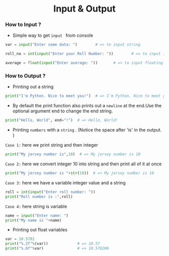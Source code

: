 <h1 align="center"> Input & Output </h1>

### How to Input ?
* Simple way to get `input ` from console

```Python
var = input("Enter some data: ")        # => to input string

roll_no = int(input("Enter your Roll Number: "))        # => to input integer

average = float(input("Enter average: "))       # => to input floating value
```
### How to Output ?

* Printing out a string
```Python
print("I'm Python. Nice to meet you!")  # => I'm Python. Nice to meet you!
```
* By default the print function also prints out a `newline` at the end.Use the optional argument end to change the end string.

```Python
print("Hello, World", end="!")  # => Hello, World!
```

* Printing `numbers` with a `string` . (Notice the space after 'is' in the output. )

`Case 1:` here we print string and then integer
```Python
print("My jersey number is",10)  # => My jersey number is 10
```
`Case 2:` here we convert integer 10 into string  and then print all of it at once
```Python
print("My jersey number is "+str(10))  # => My jersey number is 10
```

`Case 3:` here we have a variable integer value and a string
```Python
roll = int(input("Enter roll number: "))
print("Roll number is :",roll)
```

`Case 4:` here string is variable
```Python
name = input("Enter name: ")
print("My name is "+name)       
```

* Printing out float variables

```Python
var = 10.5782
print("%.2f"%(var))             # => 10.57
print("%.6f"%var)               # => 10.578200
```
